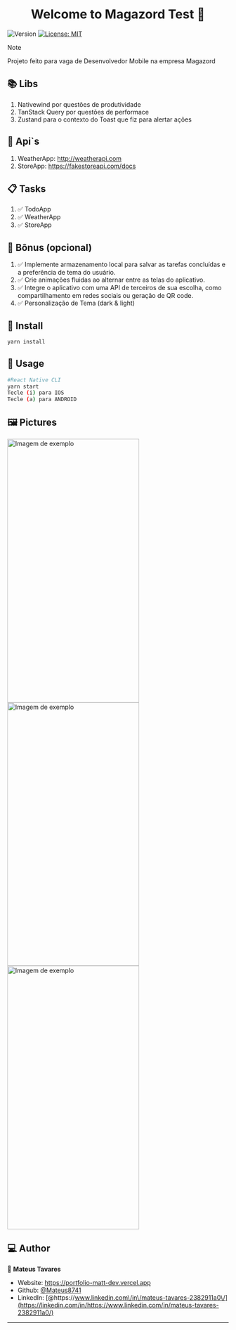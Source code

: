 <h1 align="center">Welcome to Magazord Test 👋</h1>
<p>
  <img alt="Version" src="https://img.shields.io/badge/version-1.0.0-blue.svg?cacheSeconds=2592000" />
  <a href="#" target="_blank">
    <img alt="License: MIT" src="https://img.shields.io/badge/License-MIT-yellow.svg" />
  </a>
</p>

> [!NOTE]
> Projeto feito para vaga de Desenvolvedor Mobile na empresa Magazord


## 📚 Libs

1. Nativewind por questões de produtividade
2. TanStack Query por questões de performace
3. Zustand para o contexto do Toast que fiz para alertar ações

## 📄 Api`s
1. WeatherApp: http://weatherapi.com
2. StoreApp: https://fakestoreapi.com/docs

## 📋 Tasks
1. ✅ TodoApp
2. ✅ WeatherApp
3. ✅ StoreApp

## 🎁 Bônus (opcional)
1. ✅ Implemente armazenamento local para salvar as tarefas concluídas e a preferência de tema do usuário.
2. ✅ Crie animações fluidas ao alternar entre as telas do aplicativo.
3. ✅ Integre o aplicativo com uma API de terceiros de sua escolha, como compartilhamento em redes sociais ou geração de QR code.
4. ✅ Personalização de Tema (dark & light)

## 🚀 Install

```sh
yarn install
```

## 📱 Usage

```sh
#React Native CLI
yarn start
Tecle (i) para IOS
Tecle (a) para ANDROID
```

## 🖼️ Pictures

<img src="https://github.com/Mateus8741/MagazordTest1/assets/62652109/3d523a88-0db3-4716-8c70-eb51bdead16a" alt="Imagem de exemplo" width="300" height="600">
<img src="https://github.com/Mateus8741/MagazordTestRN/assets/62652109/b438b47d-df71-442c-9cc3-2aa7c20e3ef7" alt="Imagem de exemplo" width="300" height="600">
<img src="https://github.com/Mateus8741/MagazordTest1/assets/62652109/e05fc971-cfac-48c7-9591-6630e6b0eeef" alt="Imagem de exemplo" width="300" height="600">

## 💻 Author

👤 **Mateus Tavares**

- Website: https://portfolio-matt-dev.vercel.app
- Github: [@Mateus8741](https://github.com/Mateus8741)
- LinkedIn: [@https:\/\/www.linkedin.com\/in\/mateus-tavares-2382911a0\/](https://linkedin.com/in/https://www.linkedin.com/in/mateus-tavares-2382911a0/)
****
